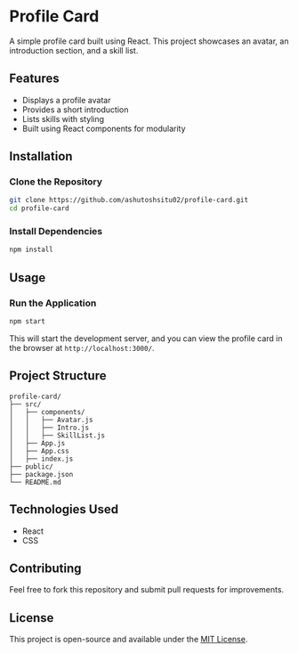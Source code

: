 # Profile Card

A simple profile card built using React. This project showcases an avatar, an introduction section, and a skill list.

## Features

- Displays a profile avatar
- Provides a short introduction
- Lists skills with styling
- Built using React components for modularity

## Installation

### Clone the Repository

```sh
git clone https://github.com/ashutoshsitu02/profile-card.git
cd profile-card
```

### Install Dependencies

```sh
npm install
```

## Usage

### Run the Application

```sh
npm start
```

This will start the development server, and you can view the profile card in the browser at `http://localhost:3000/`.

## Project Structure

```
profile-card/
├── src/
│   ├── components/
│   │   ├── Avatar.js
│   │   ├── Intro.js
│   │   ├── SkillList.js
│   ├── App.js
│   ├── App.css
│   ├── index.js
├── public/
├── package.json
└── README.md
```

## Technologies Used

- React
- CSS

## Contributing

Feel free to fork this repository and submit pull requests for improvements.

## License

This project is open-source and available under the [MIT License](LICENSE).
